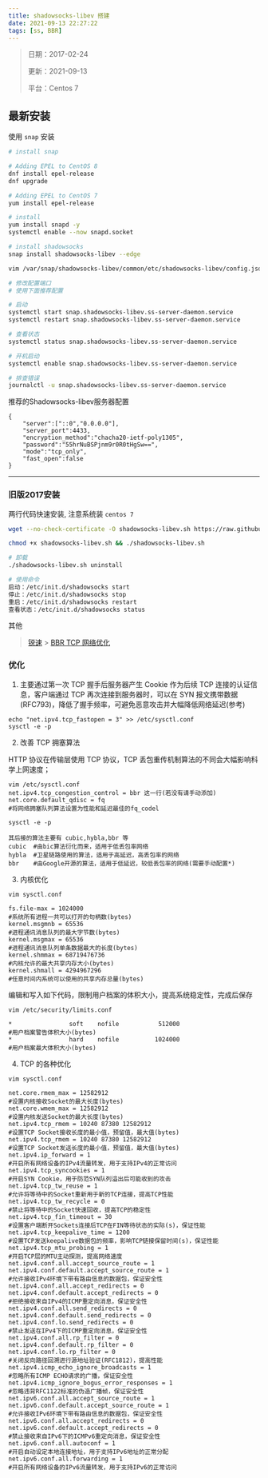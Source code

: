 ```yaml
---
title: shadowsocks-libev 搭建
date: 2021-09-13 22:27:22
tags: [ss, BBR]
---
```


> 日期：2017-02-24
>
> 更新：2021-09-13
>
> 平台：Centos 7

## 最新安装

使用 `snap` 安装

```bash
# install snap

# Adding EPEL to CentOS 8
dnf install epel-release
dnf upgrade

# Adding EPEL to CentOS 7
yum install epel-release

# install
yum install snapd -y
systemctl enable --now snapd.socket

# install shadowsocks
snap install shadowsocks-libev --edge

vim /var/snap/shadowsocks-libev/common/etc/shadowsocks-libev/config.json

# 修改配置端口
# 使用下面推荐配置

# 启动
systemctl start snap.shadowsocks-libev.ss-server-daemon.service
systemctl restart snap.shadowsocks-libev.ss-server-daemon.service

# 查看状态
systemctl status snap.shadowsocks-libev.ss-server-daemon.service

# 开机启动
systemctl enable snap.shadowsocks-libev.ss-server-daemon.service

# 排查错误
journalctl -u snap.shadowsocks-libev.ss-server-daemon.service
```

推荐的Shadowsocks-libev服务器配置

```
{
    "server":["::0","0.0.0.0"],
    "server_port":4433,
    "encryption_method":"chacha20-ietf-poly1305",
    "password":"55hrNuBSPjnm9r0R0tHgSw==",
    "mode":"tcp_only",
    "fast_open":false
}
```

[snap install shadowsocks]: https://gfw.report/blog/ss_tutorial/zh/	"如何部署一台抗封锁的Shadowsocks-libev服务器"

------

### 旧版2017安装

两行代码快速安装, 注意系统装 `centos 7`

```bash
wget --no-check-certificate -O shadowsocks-libev.sh https://raw.githubusercontent.com/teddysun/shadowsocks_install/master/shadowsocks-libev.sh

chmod +x shadowsocks-libev.sh && ./shadowsocks-libev.sh

# 卸载
./shadowsocks-libev.sh uninstall

# 使用命令
启动：/etc/init.d/shadowsocks start
停止：/etc/init.d/shadowsocks stop
重启：/etc/init.d/shadowsocks restart
查看状态：/etc/init.d/shadowsocks status

```



其他

> [锐速](https://www.91yun.org/serverspeeder91yun) > [BBR TCP 网络优化](/2018/03/28/BBR.html)

### 优化

1. 主要通过第一次 TCP 握手后服务器产生 Cookie 作为后续 TCP 连接的认证信息，客户端通过 TCP 再次连接到服务器时，可以在 SYN 报文携带数据(RFC793)，降低了握手频率，可避免恶意攻击并大幅降低网络延迟(参考)

```
echo "net.ipv4.tcp_fastopen = 3" >> /etc/sysctl.conf
sysctl -e -p
```

2. 改善 TCP 拥塞算法

HTTP 协议在传输层使用 TCP 协议，TCP 丢包重传机制算法的不同会大幅影响科学上网速度；

```
vim /etc/sysctl.conf
net.ipv4.tcp_congestion_control = bbr 这一行(若没有请手动添加)
net.core.default_qdisc = fq
#将网络拥塞队列算法设置为性能和延迟最佳的fq_codel

sysctl -e -p

其后接的算法主要有 cubic,hybla,bbr 等
cubic  #由bic算法衍化而来，适用于低丢包率网络
hybla  #卫星链路使用的算法，适用于高延迟，高丢包率的网络
bbr    #由Google开源的算法，适用于低延迟，较低丢包率的网络(需要手动配置*)
```

3. 内核优化

```
vim sysctl.conf

fs.file-max = 1024000
#系统所有进程一共可以打开的句柄数(bytes)
kernel.msgmnb = 65536
#进程通讯消息队列的最大字节数(bytes)
kernel.msgmax = 65536
#进程通讯消息队列单条数据最大的长度(bytes)
kernel.shmmax = 68719476736
#内核允许的最大共享内存大小(bytes)
kernel.shmall = 4294967296
#任意时间内系统可以使用的共享内存总量(bytes)

```

编辑和写入如下代码，限制用户档案的体积大小，提高系统稳定性，完成后保存

```
vim /etc/security/limits.conf

*                soft    nofile           512000
#用户档案警告体积大小(bytes)
*                hard    nofile          1024000
#用户档案最大体积大小(bytes)

```

4. TCP 的各种优化

```
vim sysctl.conf

net.core.rmem_max = 12582912
#设置内核接收Socket的最大长度(bytes)
net.core.wmem_max = 12582912
#设置内核发送Socket的最大长度(bytes)
net.ipv4.tcp_rmem = 10240 87380 12582912
#设置TCP Socket接收长度的最小值，预留值，最大值(bytes)
net.ipv4.tcp_rmem = 10240 87380 12582912
#设置TCP Socket发送长度的最小值，预留值，最大值(bytes)
net.ipv4.ip_forward = 1
#开启所有网络设备的IPv4流量转发，用于支持IPv4的正常访问
net.ipv4.tcp_syncookies = 1
#开启SYN Cookie，用于防范SYN队列溢出后可能收到的攻击
net.ipv4.tcp_tw_reuse = 1
#允许将等待中的Socket重新用于新的TCP连接，提高TCP性能
net.ipv4.tcp_tw_recycle = 0
#禁止将等待中的Socket快速回收，提高TCP的稳定性
net.ipv4.tcp_fin_timeout = 30
#设置客户端断开Sockets连接后TCP在FIN等待状态的实际(s)，保证性能
net.ipv4.tcp_keepalive_time = 1200
#设置TCP发送keepalive数据包的频率，影响TCP链接保留时间(s)，保证性能
net.ipv4.tcp_mtu_probing = 1
#开启TCP层的MTU主动探测，提高网络速度
net.ipv4.conf.all.accept_source_route = 1
net.ipv4.conf.default.accept_source_route = 1
#允许接收IPv4环境下带有路由信息的数据包，保证安全性
net.ipv4.conf.all.accept_redirects = 0
net.ipv4.conf.default.accept_redirects = 0
#拒绝接收来自IPv4的ICMP重定向消息，保证安全性
net.ipv4.conf.all.send_redirects = 0
net.ipv4.conf.default.send_redirects = 0
net.ipv4.conf.lo.send_redirects = 0
#禁止发送在IPv4下的ICMP重定向消息，保证安全性
net.ipv4.conf.all.rp_filter = 0
net.ipv4.conf.default.rp_filter = 0
net.ipv4.conf.lo.rp_filter = 0
#关闭反向路径回溯进行源地址验证(RFC1812)，提高性能
net.ipv4.icmp_echo_ignore_broadcasts = 1
#忽略所有ICMP ECHO请求的广播，保证安全性
net.ipv4.icmp_ignore_bogus_error_responses = 1
#忽略违背RFC1122标准的伪造广播帧，保证安全性
net.ipv6.conf.all.accept_source_route = 1
net.ipv6.conf.default.accept_source_route = 1
#允许接收IPv6环境下带有路由信息的数据包，保证安全性
net.ipv6.conf.all.accept_redirects = 0
net.ipv6.conf.default.accept_redirects = 0
#禁止接收来自IPv6下的ICMPv6重定向消息，保证安全性
net.ipv6.conf.all.autoconf = 1
#开启自动设定本地连接地址，用于支持IPv6地址的正常分配
net.ipv6.conf.all.forwarding = 1
#开启所有网络设备的IPv6流量转发，用于支持IPv6的正常访问
```
